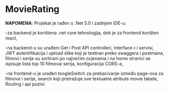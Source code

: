 # MovieRating

**NAPOMENA**: Projekat je rađen u .Net 5.0 i zadnjem IDE-u.

-za backend je korištena .net core tehnologija, dok je za frontend korišten react,

-na backend-u su urađeni Get i Post API controlleri, interface-i i servisi, 
JWT autentifikacija i upload slike koji je testiran preko swaggera i postmana,
filmovi i serije su sortirani po najvećim ocjenama i na home stranici se ispisuje lista top 10 filmovai  serija,
konfiguracija CORS-a,

-na frontend-u je urađen toogleSwitch za prebacivanje između page-ova za filmove i serije, search koji pretražuje 
sve textualne atribute movie tabele, Routing i api pozivi

